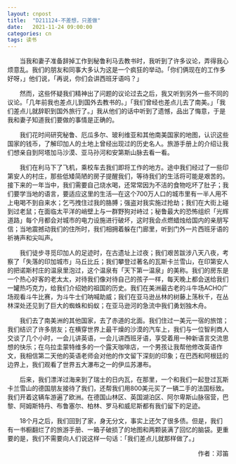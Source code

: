 ```yaml
---
layout: cnpost
title:  "D211124-不差想，只差做"
date:   2021-11-24 09:00:00
categories: cn
tags: 读书
---
```



&emsp;&emsp;当我和妻子准备辞掉工作到秘鲁利马去教书时，我听到了许多议论，弄得我心烦意乱。我们的朋友和同事大多认为这是一个疯狂的举动。「你们俩现在的工作多好呀，」他们说，「再说，你们会讲西班牙语吗？」

&emsp;&emsp;然而，这些怀疑我们精神出了问题的议论过去之后，我又听到另外一些不同的议论。「几年前我也差点儿到国外去教书的。」「我们曾经也差点儿去了南美。」「我们差点儿就辞职到国外旅行了。」我从他们的话中听到了遗憾，品出了悔意，于是我和妻子知道我们要做的事情是正确的。

&emsp;&emsp;我们花时间研究秘鲁、厄瓜多尔、玻利维亚和其他南美国家的地图，认识这些国家的钱币，了解印加人的土地上曾经出现过的历史名人。旅游手册上的介绍让我们想亲自到阿塔加马沙漠、亚马孙河和安第斯山脉去看一看。

&emsp;&emsp;我们在利马下了飞机，乘校车去我们即将工作的地方。途中我们经过了一些印第安人的村庄，那些低矮简陋的房子提醒我们，等待我们的生活将可能是艰苦的。接下来的一年当中，我们需要自己烧水喝，还常常因为不洁的食物吃坏了肚子；我们要学当地的语言，要适应这里的生活—在这个700万人口的城市里有一半人用不上电喝不到自来水；乞丐拽住过我的胳膊；强盗对我实施过抢劫；我们在大街上碰到过老鼠；在面临太平洋的峭壁上与一群野狗对峙过；秘鲁最大的恐怖组织「光辉道路」每个月都会对城市的电力设施进行破坏，这时我会点燃蜡烛给国内的亲朋写信；当地震撼动我们的住所时，我们相拥着躲在门廊里，听到门外一片西班牙语的祈祷声和尖叫声。

&emsp;&emsp;我们徒步寻觅印加人的足迹时，在古遗址上过夜；我们艰苦跋涉八天八夜，考察了「失落的印加城市」马丘比丘；我们攀登过著名的瓦斯卡兰雪山，在印第安人的把诺斯村庄的温泉里泡过，这个温泉有「天下第一温泉」的美称。我们的房东是一个热心好客的老太太，对待我们像对待自己的孩子一样，每天晚上都会送给我们一罐热巧克力，给我们介绍她的祖国的历史。我们在美洲最古老的斗牛场ACHO广场观看斗牛比赛，为斗牛士们呐喊助威；我们在亚马逊丛林的树藤上荡秋千，在丛林深处还见到了巨大的蜘蛛和蚂蚁；在亚马逊河的急流中我们勇划独木舟。

&emsp;&emsp;我们去了南美洲的其他国家，去了赤道的北面。我们住过一美元一宿的旅馆；我们结识了许多朋友；在横穿世界上最干燥的沙漠的汽车上，我们与一位智利商人交谈了几个小时，一会儿讲英语，一会儿讲西班牙语，享受着用一种新语言交流思想的快乐；在乌拉圭蒙特维多的一个露天咖啡店，一个男孩让我帮他修改英语作文，我相信第二天他的英语老师会对他的作文留下深刻的印象；在巴西和阿根廷的边界上，我们观看了世界五大瀑布之一的伊瓜苏瀑布。

&emsp;&emsp;后来，我们漂洋过海来到了瑞士的日内瓦，在那里，一个和我们一起登过瓦斯卡兰雪山的德国朋友接待了我们，还帮我们用800美元买了一辆二手的法国标致。我们开着这辆车游遍了欧洲。在德国山林区、英国湖泊区、阿尔卑斯山脉宿营，巴黎、阿姆斯特丹、布鲁塞尔、柏林、罗马和威尼斯都有我们留下的足迹。

&emsp;&emsp;18个月之后，我们回到了家，身无分文，事实上还欠了很多债。但是，我们有一书橱翻烂了的旅游手册、一箱子破损了的地图和两颗装满了回忆的脑袋。更重要的是，我们不需要向人们说这样一句话：「我们差点儿就那样做了。」

<p align="right">作者：邓笛</p>



